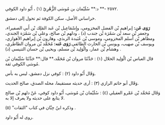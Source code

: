 ٢٥٧٢ -** د:** سُلَيْمان بن مُوسَى الزُّهْرِيّ (١) ، أَبُو داود الكوفي.

خراساني الأصل، سكن الكوفة ثم تحول إلى دمشق.

**رَوَى عَن:** إبراهيم بْن الفضل المخزومي، وإِسْمَاعِيل بْن عَبد المَلِك بْن أَبي الصفيراء، وجعفر بْن سعد بْن سَمُرَة بْن جندب (د) ، ودلهم بْن صالح، وعلي بْن سَمُرَة الجندي، ومظاهر بْن أسلم المخزومي، وموسى بْن عُبَيدة الربذي، وهارون بْن إبراهيم الأهوازي، ويوسف بْن صهيب، ويونس بْن الحارث الطائفي.**رَوَى عَنه:** مُحَمَّد بْن مروان الطاطري، وهشام بْن عمار، والْوَلِيد بْن مسلم، ويحيى بْن حسان التنيسي (د) .

قال العباس بْن الْوَلِيد الخلال (١) : حَدَّثَنَا مروان بْن مُحَمَّد،** قال:** حَدَّثَنَا سُلَيْمان بْن مُوسَى الكوفي ثقة.

وَقَال أَبُو داود (٢) : كوفي نزل دمشق، ليس به بأس.

وَقَال أبو حاتم الرازي (٣) : أرى حديثه مستقيما، محله الصدق، صالح الحديث.

وَقَال مُحَمَّد بْن عَمْرو العقيلي (٤) : سُلَيْمان بْن مُوسَى، أَبُو داود كوفي، عَنْ دلهم بْن صالح لا يتابع على حديثه ولا يعرف إلا به.

وذكره ابنُ حِبَّان في كتاب "الثقات" (٥) .

روى له أَبُو داود.